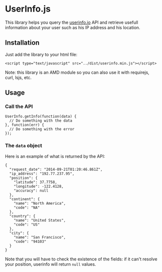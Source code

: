 UserInfo.js
============

This library helps you query the [userinfo.io](http://userinfo.io) API and retrieve usefull information about your user such as his IP address and his location.

## Installation

Just add the library to your html file:

```
<script type="text/javascript" src="../dist/userinfo.min.js"></script>
```

Note: this library is an AMD module so you can also use it with requirejs, curl, lsjs, etc.

## Usage

### Call the API

```
UserInfo.getInfo(function(data) {
  // Do something with the data
}, function(err) {
  // Do something with the error
});
```

### The `data` object

Here is an example of what is returned by the API:

```
{
  "request_date": "2014-09-21T01:20:46.861Z",
  "ip_address": "192.77.237.95",
  "position": {
    "latitude": 37.7758,
    "longitude": -122.4128,
    "accuracy": null
  },
  "continent": {
    "name": "North America",
    "code": "NA"
  },
  "country": {
    "name": "United States",
    "code": "US"
  },
  "city": {
    "name": "San Francisco",
    "code": "94103"
  }
}
```

Note that you will have to check the existence of the fields: if it can't resolve your position, userinfo will return `null` values.
